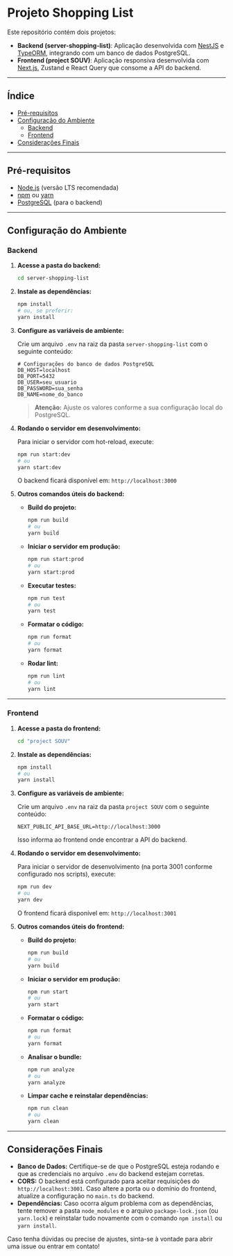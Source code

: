 # Projeto Shopping List

Este repositório contém dois projetos:

- **Backend (server-shopping-list)**: Aplicação desenvolvida com [NestJS](https://nestjs.com/) e [TypeORM](https://typeorm.io/), integrando com um banco de dados PostgreSQL.
- **Frontend (project SOUV)**: Aplicação responsiva desenvolvida com [Next.js](https://nextjs.org/), Zustand e React Query que consome a API do backend.

---

## Índice

- [Pré-requisitos](#pré-requisitos)
- [Configuração do Ambiente](#configuração-do-ambiente)
  - [Backend](#backend)
  - [Frontend](#frontend)
- [Considerações Finais](#considerações-finais)

---

## Pré-requisitos

- [Node.js](https://nodejs.org/) (versão LTS recomendada)
- [npm](https://www.npmjs.com/) ou [yarn](https://yarnpkg.com/)
- [PostgreSQL](https://www.postgresql.org/) (para o backend)

---

## Configuração do Ambiente

### Backend

1. **Acesse a pasta do backend:**

   ```bash
   cd server-shopping-list
   ```

2. **Instale as dependências:**

   ```bash
   npm install
   # ou, se preferir:
   yarn install
   ```

3. **Configure as variáveis de ambiente:**

   Crie um arquivo `.env` na raiz da pasta `server-shopping-list` com o seguinte conteúdo:

   ```env
   # Configurações do banco de dados PostgreSQL
   DB_HOST=localhost
   DB_PORT=5432
   DB_USER=seu_usuario
   DB_PASSWORD=sua_senha
   DB_NAME=nome_do_banco
   ```

   > **Atenção:** Ajuste os valores conforme a sua configuração local do PostgreSQL.

4. **Rodando o servidor em desenvolvimento:**

   Para iniciar o servidor com hot-reload, execute:

   ```bash
   npm run start:dev
   # ou
   yarn start:dev
   ```

   O backend ficará disponível em: `http://localhost:3000`

5. **Outros comandos úteis do backend:**

   - **Build do projeto:**

     ```bash
     npm run build
     # ou
     yarn build
     ```

   - **Iniciar o servidor em produção:**

     ```bash
     npm run start:prod
     # ou
     yarn start:prod
     ```

   - **Executar testes:**

     ```bash
     npm run test
     # ou
     yarn test
     ```

   - **Formatar o código:**

     ```bash
     npm run format
     # ou
     yarn format
     ```

   - **Rodar lint:**

     ```bash
     npm run lint
     # ou
     yarn lint
     ```

---

### Frontend

1. **Acesse a pasta do frontend:**

   ```bash
   cd "project SOUV"
   ```

2. **Instale as dependências:**

   ```bash
   npm install
   # ou
   yarn install
   ```

3. **Configure as variáveis de ambiente:**

   Crie um arquivo `.env` na raiz da pasta `project SOUV` com o seguinte conteúdo:

   ```env
   NEXT_PUBLIC_API_BASE_URL=http://localhost:3000
   ```

   Isso informa ao frontend onde encontrar a API do backend.

4. **Rodando o servidor em desenvolvimento:**

   Para iniciar o servidor de desenvolvimento (na porta 3001 conforme configurado nos scripts), execute:

   ```bash
   npm run dev
   # ou
   yarn dev
   ```

   O frontend ficará disponível em: `http://localhost:3001`

5. **Outros comandos úteis do frontend:**

   - **Build do projeto:**

     ```bash
     npm run build
     # ou
     yarn build
     ```

   - **Iniciar o servidor em produção:**

     ```bash
     npm run start
     # ou
     yarn start
     ```

   - **Formatar o código:**

     ```bash
     npm run format
     # ou
     yarn format
     ```

   - **Analisar o bundle:**

     ```bash
     npm run analyze
     # ou
     yarn analyze
     ```

   - **Limpar cache e reinstalar dependências:**

     ```bash
     npm run clean
     # ou
     yarn clean
     ```

---

## Considerações Finais

- **Banco de Dados:** Certifique-se de que o PostgreSQL esteja rodando e que as credenciais no arquivo `.env` do backend estejam corretas.
- **CORS:** O backend está configurado para aceitar requisições do `http://localhost:3001`. Caso altere a porta ou o domínio do frontend, atualize a configuração no `main.ts` do backend.
- **Dependências:** Caso ocorra algum problema com as dependências, tente remover a pasta `node_modules` e o arquivo `package-lock.json` (ou `yarn.lock`) e reinstalar tudo novamente com o comando `npm install` ou `yarn install`.

Caso tenha dúvidas ou precise de ajustes, sinta-se à vontade para abrir uma issue ou entrar em contato!
